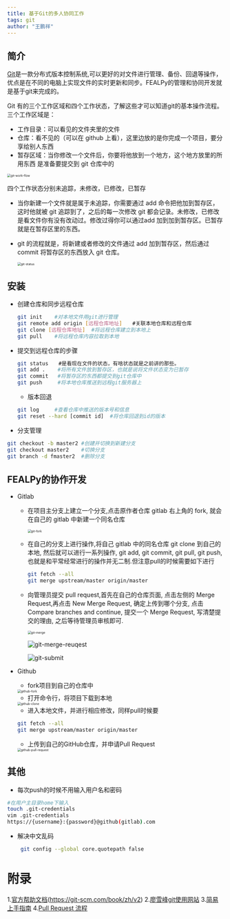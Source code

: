 ```yaml
---
title: 基于Git的多人协同工作
tags: git
author: "王鹏祥"
---
```



## 简介

[Git](https://git-scm.com/)是一款分布式版本控制系统,可以更好的对文件进行管理、备份、回退等操作，优点是在不同的电脑上实现文件的实时更新和同步。FEALPy的管理和协同开发就是基于git来完成的。

Git 有的三个工作区域和四个工作状态，了解这些才可以知道git的基本操作流程。三个工作区域是：

- 工作目录：可以看见的文件夹里的文件
- 仓库：看不见的（可以在 github 上看），这里边放的是你完成一个项目，要分
  享给别人东西
- 暂存区域：当你修改一个文件后，你要将他放到一个地方，这个地方放里的所用东西
  是准备要提交到 git 仓库中的

<img src="/assets/images/git-work-flow.jpg" alt="git-work-flow" style="zoom:50%;" />

四个工作状态分别未追踪，未修改，已修改，已暂存

- 当你新建一个文件就是属于未追踪，你需要通过 add 命令把他加到暂存区，这时他就被 git 追踪到了，之后的每一次修改 git 都会记录。未修改，已修改是看文件你有没有改动过。修改过得你可以通过add 加到加到暂存区。已暂存就是在暂存区里的东西。

- git 的流程就是，将新建或者修改的文件通过 add 加到暂存区，然后通过 commit
  将暂存区的东西放入 git 仓库。

  <img src="/assets/images/git-status.png" alt="git-status" style="zoom:50%;" />

## 安装

- 创建仓库和同步远程仓库
  ```bash
  git init    #对本地文件用git进行管理
  git remote add origin [远程仓库地址]　　#关联本地仓库和远程仓库
  git clone [远程仓库地址]  #将远程仓库建立到本地上
  git pull    #将远程仓库内容拉取到本地
  ```

- 提交到远程仓库的步骤
  ```bash
  git status　　#是看现在文件的状态，有啥状态就是之前讲的那些。
  git add .    #将所有文件放到暂存区，也就是说将文件状态变为已暂存
  git commit   #将暂存区的东西都提交到git仓库中
  git push     #将本地仓库推送到远程git服务器上
  ```
  
  - 版本回退
  ```bash
  git log     #查看仓库中推送的版本号和信息
  git reset --hard [commit id]  #将仓库回退到id的版本
  ```
  
- 分支管理
 ```bash
git checkout -b master2 #创建并切换到新建分支
git checkout master2    #切换分支
git branch -d fmaster2  #删除分支
 ```

 ## FEALPy的协作开发

- Gitlab
  - 在项目主分支上建立一个分支,点击原作者仓库 gitlab 右上角的 fork, 就会在自己的 gitlab 中新建一个同名仓库

    <img src="figures/git-fork.png" alt="git-fork" style="zoom:50%;" />

  - 在自己的分支上进行操作,将自己 gitlab 中的同名仓库 git clone 到自己的本地, 然后就可以进行一系列操作, git add, git commit, git pull, git push, 也就是和平常经常进行的操作并无二制.但注意pull的时候需要如下进行
  
    ```bash
    git fetch --all
    git merge upstream/master origin/master
    ```
  
  - 向管理员提交 pull request,首先在自己的仓库页面, 点击左侧的 Merge Request,再点击 New Merge Request, 确定上传到哪个分支, 点击 Compare branches and continue, 提交一个 Merge Request, 写清楚提交的理由, 之后等待管理员审核即可.
  
    <img src="figures/git-merge.png" alt="git-merge" style="zoom:50%;" />
  
    ![git-merge-reuqest](figures/git-merge-reuqest.png)
  
    ![git-submit](figures/git-submit.png)
  
- Github

  - fork项目到自己的仓库中

  <img src="/home/wpx/wpx-repository/fealpy/docs/_posts/figures/github-fork.png" alt="github-fork" style="zoom:50%;" />

  - 打开命令行，将项目下载到本地

  <img src="/home/wpx/wpx-repository/fealpy/docs/_posts/figures/github-clone.png" alt="github-clone" style="zoom:50%;" />

  - 进入本地文件，并进行相应修改，同样pull时候要

  ```bash
  git fetch --all
  git merge upstream/master origin/master
  ```

  - 上传到自己的GitHub仓库，并申请Pull Request 

  <img src="/home/wpx/wpx-repository/fealpy/docs/_posts/figures/github-pull-request.png" alt="github-pull-request" style="zoom:50%;" />

## 其他





- 每次push的时候不用输入用户名和密码

```bash
#在用户主目录home下输入
touch .git-credentials
vim .git-credentials
https://{username}:{password}@github(gitlab).com
```

- 解决中文乱码

  ```bash
   git config --global core.quotepath false
  ```


# 附录

1.[官方帮助文档]()(https://git-scm.com/book/zh/v2)
2.[廖雪峰git使用网站](https://www.liaoxuefeng.com/wiki/896043488029600)
3.[简易上手指南](https://www.bootcss.com/p/git-guide/)
4.[Pull Request 流程](https://juejin.cn/post/6844903821521469448v)

